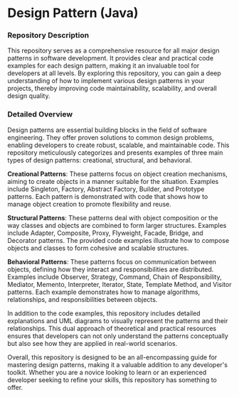 # Design Pattern (Java)
### Repository Description

This repository serves as a comprehensive resource for all major design patterns in software development. It provides clear and practical code examples for each design pattern, making it an invaluable tool for developers at all levels. By exploring this repository, you can gain a deep understanding of how to implement various design patterns in your projects, thereby improving code maintainability, scalability, and overall design quality.

### Detailed Overview

Design patterns are essential building blocks in the field of software engineering. They offer proven solutions to common design problems, enabling developers to create robust, scalable, and maintainable code. This repository meticulously categorizes and presents examples of three main types of design patterns: creational, structural, and behavioral.

**Creational Patterns**: These patterns focus on object creation mechanisms, aiming to create objects in a manner suitable for the situation. Examples include Singleton, Factory, Abstract Factory, Builder, and Prototype patterns. Each pattern is demonstrated with code that shows how to manage object creation to promote flexibility and reuse.

**Structural Patterns**: These patterns deal with object composition or the way classes and objects are combined to form larger structures. Examples include Adapter, Composite, Proxy, Flyweight, Facade, Bridge, and Decorator patterns. The provided code examples illustrate how to compose objects and classes to form cohesive and scalable structures.

**Behavioral Patterns**: These patterns focus on communication between objects, defining how they interact and responsibilities are distributed. Examples include Observer, Strategy, Command, Chain of Responsibility, Mediator, Memento, Interpreter, Iterator, State, Template Method, and Visitor patterns. Each example demonstrates how to manage algorithms, relationships, and responsibilities between objects.

In addition to the code examples, this repository includes detailed explanations and UML diagrams to visually represent the patterns and their relationships. This dual approach of theoretical and practical resources ensures that developers can not only understand the patterns conceptually but also see how they are applied in real-world scenarios.

Overall, this repository is designed to be an all-encompassing guide for mastering design patterns, making it a valuable addition to any developer's toolkit. Whether you are a novice looking to learn or an experienced developer seeking to refine your skills, this repository has something to offer.
